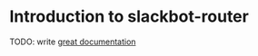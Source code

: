 # Introduction to slackbot-router

TODO: write [great documentation](http://jacobian.org/writing/what-to-write/)
